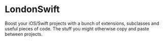 # LondonSwift

Boost your iOS/Swift projects with a bunch of extensions, subclasses and useful pieces of code. The stuff you might otherwise copy and paste between projects.
